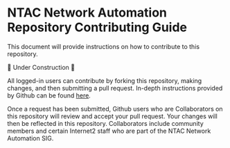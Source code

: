 # NTAC Network Automation Repository Contributing Guide

This document will provide instructions on how to contribute to this repository.

:construction: Under Construction :construction:

All logged-in users can contribute by forking this repository, making changes, and then submitting a pull request. In-depth instructions provided by Github can be found [here](https://docs.github.com/en/pull-requests/collaborating-with-pull-requests/proposing-changes-to-your-work-with-pull-requests/creating-a-pull-request-from-a-fork).

Once a request has been submitted, Github users who are Collaborators on this repository will review and accept your pull request. Your changes will then be reflected in this repository. Collaborators include community members and certain Internet2 staff who are part of the NTAC Network Automation SIG.